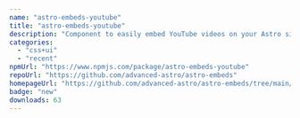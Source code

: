 ```yaml
---
name: "astro-embeds-youtube"
title: "astro-embeds-youtube"
description: "Component to easily embed YouTube videos on your Astro site"
categories:
  - "css+ui"
  - "recent"
npmUrl: "https://www.npmjs.com/package/astro-embeds-youtube"
repoUrl: "https://github.com/advanced-astro/astro-embeds"
homepageUrl: "https://github.com/advanced-astro/astro-embeds/tree/main/packages/astro-embeds-youtube#readme"
badge: "new"
downloads: 63
---
```

